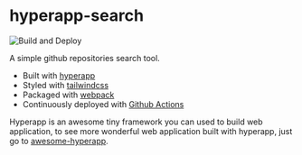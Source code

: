 # hyperapp-search

![Build and Deploy](https://github.com/ricosmall/hyperapp-demo/workflows/Build%20and%20Deploy/badge.svg)

A simple github repositories search tool.

- Built with [hyperapp](https://hyperapp.dev)
- Styled with [tailwindcss](https://tailwindcss.com)
- Packaged with [webpack](https://webpack.js.org)
- Continuously deployed with [Github Actions](https://help.github.com/en/actions)

Hyperapp is an awesome tiny framework you can used to build web application, to see more wonderful web application built with hyperapp, just go to [awesome-hyperapp](https://github.com/jorgebucaran/awesome-hyperapp).
